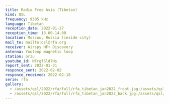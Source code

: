```yaml
---
title: Radio Free Asia (Tibetan)
kind: QSL
frequency: 9305 kHz
language: Tibetan
reception_date: 2022-01-27
reception_time: 13.00-14.00
location: Moscow, Russia (inside city)
mail_to: mailto:qsl@rfa.org
receiver: Airspy HF+ Discovery
antenna: Youloop magnetic loop
station: orzu
youtube_id: NFrgfSld7Hs
report_sent: 2022-01-31
responce_sent: 2022-02-02
responce_received: 2022-02-18
serie: rfa
gallery:
  - /assets/qsl/2022/rfa/full/rfa_tibetan_jan2022_front.jpg:/assets/qsl/2022/rfa/small/rfa_tibetan_jan2022_front.jpg
  - /assets/qsl/2022/rfa/full/rfa_tibetan_jan2022_back.jpg:/assets/qsl/2022/rfa/small/rfa_tibetan_jan2022_back.jpg
---
```

